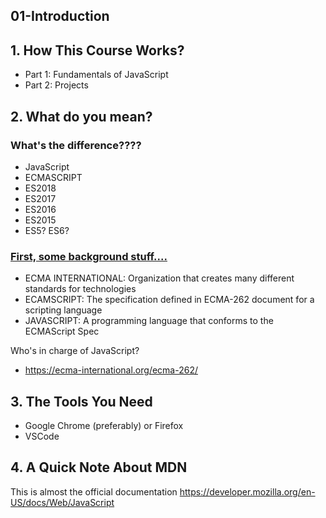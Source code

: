 ## 01-Introduction

## 1. How This Course Works?
- Part 1: Fundamentals of JavaScript
- Part 2: Projects

## 2. What do you mean?

### What's the difference????  
- JavaScript
- ECMASCRIPT
- ES2018
- ES2017
- ES2016
- ES2015
- ES5? ES6?

### <u>First, some background stuff....</u>

- ECMA INTERNATIONAL: Organization that creates many different standards for technologies
- ECAMSCRIPT: The specification defined in ECMA-262 document for a scripting language
- JAVASCRIPT: A programming language that conforms to the ECMAScript Spec

Who's in charge of JavaScript?
- https://ecma-international.org/ecma-262/

## 3. The Tools You Need
- Google Chrome (preferably) or Firefox
- VSCode

## 4. A Quick Note About MDN
This is almost the official documentation https://developer.mozilla.org/en-US/docs/Web/JavaScript